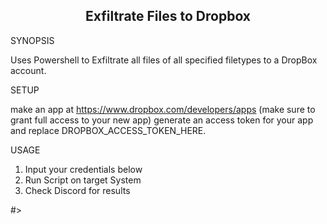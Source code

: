 
<h2 align="center"> Exfiltrate Files to Dropbox </h2>

SYNOPSIS

Uses Powershell to Exfiltrate all files of all specified filetypes to a DropBox account.

SETUP

make an app at https://www.dropbox.com/developers/apps (make sure to grant full access to your new app)
generate an access token for your app and replace DROPBOX_ACCESS_TOKEN_HERE.

USAGE

1. Input your credentials below
2. Run Script on target System
3. Check Discord for results

#>